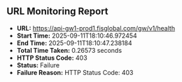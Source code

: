 ## URL Monitoring Report

- **URL:** https://api-gw1-prod1.fisglobal.com/gw/v1/health
- **Start Time:** 2025-09-11T18:10:46.972454
- **End Time:** 2025-09-11T18:10:47.238184
- **Total Time Taken:** 0.26573 seconds
- **HTTP Status Code:** 403
- **Status:** Failure
- **Failure Reason:** HTTP Status Code: 403
